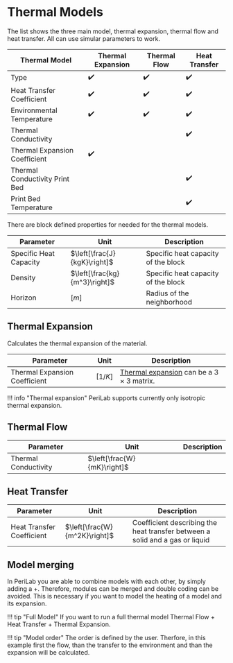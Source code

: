 # Thermal Models
The list shows the three main model, thermal expansion, thermal flow and heat transfer. All can use simular parameters to work. 


| Thermal Model                 | Thermal Expansion | Thermal Flow | Heat Transfer |
|-------------------------------|-------------------|--------------|---------------|
| Type                          | ✔️ | ✔️ | ✔️ |
| Heat Transfer Coefficient     | ✔️ | ✔️ | ✔️ |
| Environmental Temperature     | ✔️ | ✔️ | ✔️ |
| Thermal Conductivity          |                   |              | ✔️ |
| Thermal Expansion Coefficient | ✔️ |              |               |
| Thermal Conductivity Print Bed|                   |              | ✔️ |
| Print Bed Temperature         |                   |              | ✔️ |

There are block defined properties for needed for the thermal models.

| Parameter | Unit | Description |
|---|---|---|
| Specific Heat Capacity |  $\left[\frac{J}{kgK}\right]$ | Specific heat capacity of the block  |
| Density |  $\left[\frac{kg}{m^3}\right]$ | Specific heat capacity of the block  
| Horizon |  $[m]$ | Radius of the neighborhood |
## Thermal Expansion

Calculates the thermal expansion of the material. 

| Parameter | Unit | Description |
|---|---|---|
|Thermal Expansion Coefficient | $\left[1/K\right]$| [Thermal expansion](https://en.wikipedia.org/wiki/Thermal_expansion) can be a $3\times3$ matrix. |

!!! info "Thermal expansion"
    PeriLab supports currently only isotropic thermal expansion. 

## Thermal Flow

| Parameter | Unit | Description |
|---|---|---|
| Thermal Conductivity |  $\left[\frac{W}{mK}\right]$  | |
## Heat Transfer

| Parameter | Unit | Description |
|---|---|---|
| Heat Transfer Coefficient |  $\left[\frac{W}{m^2K}\right]$ | Coefficient describing the heat transfer between a solid and a gas or liquid |
## Model merging

In PeriLab you are able to combine models with each other, by simply adding a +. Therefore, modules can be merged and double coding can be avoided. This is necessary if you want to model the heating of a model and its expansion.

!!! tip "Full Model"
    If you want to run a full thermal model Thermal Flow + Heat Transfer + Thermal Expansion.

!!! tip "Model order"
    The order is defined by the user. Therfore, in this example first the flow, than the transfer to the environment and than the expansion will be calculated. 